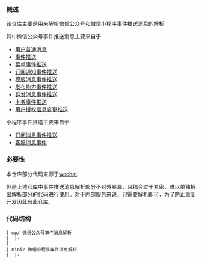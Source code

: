 ### 概述
该仓库主要是用来解析微信公众号和微信小程序事件推送消息的解析

其中微信公众号事件推送消息主要来自于
- [用户普通消息](https://developers.weixin.qq.com/doc/offiaccount/Message_Management/Receiving_standard_messages.html)
- [事件推送](https://developers.weixin.qq.com/doc/offiaccount/Message_Management/Receiving_event_pushes.html)
- [菜单事件推送](https://developers.weixin.qq.com/doc/offiaccount/Custom_Menus/Custom_Menu_Push_Events.html)
- [订阅通知事件推送](https://developers.weixin.qq.com/doc/offiaccount/Subscription_Messages/api.html#%E4%BA%8B%E4%BB%B6%E6%8E%A8%E9%80%81)
- [模版消息事件推送](https://developers.weixin.qq.com/doc/offiaccount/Message_Management/Template_Message_Interface.html#%E4%BA%8B%E4%BB%B6%E6%8E%A8%E9%80%81)
- [发布能力事件推送](https://developers.weixin.qq.com/doc/offiaccount/Publish/Callback_on_finish.html)
- [群发消息事件推送](https://developers.weixin.qq.com/doc/offiaccount/Message_Management/Batch_Sends_and_Originality_Checks.html#7)
- [卡券事件推送](https://developers.weixin.qq.com/doc/offiaccount/Cards_and_Offer/Coupons_Vouchers_and_Cards_Event_Push_Messages.html)
- [用户授权信息变更推送](https://developers.weixin.qq.com/doc/offiaccount/OA_Web_Apps/authorization_change.html)

小程序事件推送主要来自于
- [订阅消息事件推送](https://developers.weixin.qq.com/miniprogram/dev/framework/open-ability/subscribe-message.html)
- [客服消息事件](https://developers.weixin.qq.com/miniprogram/dev/framework/open-ability/customer-message/receive.html)

### 必要性

本仓库部分代码来源于[wechat](https://github.com/silenceper/wechat).

但是上述仓库中事件推送消息解析部分不对外暴漏，且耦合过于紧密，难以单独拆出解析部分的代码进行使用。对于内部服务来说，只需要解析即可，为了防止重复开发因此有此仓库。

### 代码结构
```
|-mp/ 微信公众号事件消息解析
|  |-
|
|-mini/ 微信小程序事件消息解析
|  |-
```